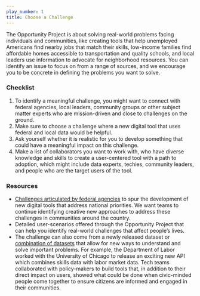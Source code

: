 ```yaml
---
play_number: 1
title: Choose a Challenge
---
```


The Opportunity Project is about solving real-world problems facing individuals and communities, like creating tools that help unemployed Americans find nearby jobs that match their skills, low-income families find affordable homes accessible to transportation and quality schools, and local leaders use information to advocate for neighborhood resources. You can identify an issue to focus on from a range of sources, and we encourage you to be concrete in defining the problems you want to solve.


### Checklist
1. To identify a meaningful challenge, you might want to connect with federal agencies, local leaders, community groups or other subject matter experts who are mission-driven and close to challenges on the ground. 
2. Make sure to choose a challenge where a new digital tool that uses federal and local data would be helpful.  
3. Ask yourself whether it is realistic for you to develop something that could have a meaningful impact on this challenge.
4.  Make a list of collaborators you want to work with, who have diverse knowledge and skills to create a user-centered tool with a path to adoption, which might include data experts, techies, community leaders, and people who are the target users of the tool.  

### Resources
- [Challenges articulated by federal agencies](https://data.world/opportunity/problem-statements) to spur the development of new digital tools that address national priorities. We want teams to continue identifying creative new approaches to address these challenges in communities around the country. 
- Detailed user-scenarios offered through the Opportunity Project that can help you identify real-world challenges that affect people’s lives.
- The challenge can also come from a newly released dataset or [combination of datasets](http://opportunity.census.gov/build.html#datainventory) that allow for new ways to understand and solve important problems. For example, the Department of Labor worked with the University of Chicago to release an exciting new API which combines skills data with labor market data. Tech teams collaborated with policy-makers to build tools that, in addition to their direct impact on users, showed what could be done when civic-minded people come together to ensure citizens are informed and engaged in their communities. 